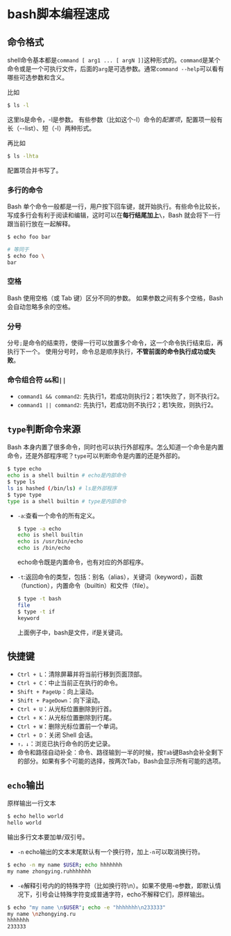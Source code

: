 # bash脚本编程速成

## 命令格式
shell命令基本都是`command [ arg1 ... [ argN ]]`这种形式的。`command`是某个命令或是一个可执行文件，后面的`arg`是可选参数。通常`command --help`可以看有哪些可选参数和含义。

比如
```bash
$ ls -l
```
这里ls是命令，-l是参数。
有些参数（比如这个-l）命令的*配置项*，配置项一般有长（--list）、短（-l）两种形式。

再比如
```bash
$ ls -lhta
```
配置项合并书写了。

### 多行的命令
Bash 单个命令一般都是一行，用户按下回车键，就开始执行。有些命令比较长，写成多行会有利于阅读和编辑，这时可以在**每行结尾加上`\`**，Bash 就会将下一行跟当前行放在一起解释。
```bash
$ echo foo bar

# 等同于
$ echo foo \
bar
```

### 空格
Bash 使用空格（或 Tab 键）区分不同的参数。
如果参数之间有多个空格，Bash 会自动忽略多余的空格。

### 分号
分号`;`是命令的结束符，使得一行可以放置多个命令，这一个命令执行结束后，再执行下一个。
使用分号时，命令总是顺序执行，**不管前面的命令执行成功或失败**。

### 命令组合符 `&&`和`||`
- `command1 && command2`: 先执行1，若成功则执行2；若1失败了，则不执行2。
- `command1 || command2`: 先执行1，若成功则不执行2；若1失败，则执行2。

## `type`判断命令来源
Bash 本身内置了很多命令，同时也可以执行外部程序。怎么知道一个命令是内置命令，还是外部程序呢？`type`可以判断命令是内置的还是外部的。
```bash
$ type echo
echo is a shell builtin # echo是内部命令
$ type ls
ls is hashed (/bin/ls) # ls是外部程序
$ type type
type is a shell builtin # type是内部命令
```

- `-a`:查看一个命令的所有定义。
    ```bash
    $ type -a echo
    echo is shell builtin
    echo is /usr/bin/echo
    echo is /bin/echo
    ```
    echo命令既是内置命令，也有对应的外部程序。

- `-t`:返回命令的类型，包括：别名（alias），关键词（keyword），函数（function），内置命令（builtin）和文件（file）。
    ```bash
    $ type -t bash
    file
    $ type -t if
    keyword
    ```
    上面例子中，bash是文件，if是关键词。

## 快捷键
- `Ctrl + L`：清除屏幕并将当前行移到页面顶部。
- `Ctrl + C`：中止当前正在执行的命令。
- `Shift + PageUp`：向上滚动。
- `Shift + PageDown`：向下滚动。
- `Ctrl + U`：从光标位置删除到行首。
- `Ctrl + K`：从光标位置删除到行尾。
- `Ctrl + W`：删除光标位置前一个单词。
- `Ctrl + D`：关闭 Shell 会话。
- `↑，↓`：浏览已执行命令的历史记录。
- 命令和路径自动补全：命令、路径输到一半的时候，按`Tab`键Bash会补全剩下的部分。如果有多个可能的选择，按两次Tab，Bash会显示所有可能的选项。

## `echo`输出
原样输出一行文本
```bash
$ echo hello world
hello world
```
输出多行文本要加单/双引号。

- `-n`
echo输出的文本末尾默认有一个换行符，加上`-n`可以取消换行符。
```bash
$ echo -n my name $USER; echo hhhhhhh
my name zhongying.ruhhhhhhh
```
- `-e`解释引号内的的特殊字符（比如换行符\n）。如果不使用-e参数，即默认情况下，引号会让特殊字符变成普通字符，echo不解释它们，原样输出。
```bash
$ echo "my name \n$USER"; echo -e "hhhhhhh\n233333"
my name \nzhongying.ru
hhhhhhh
233333
```
## 

